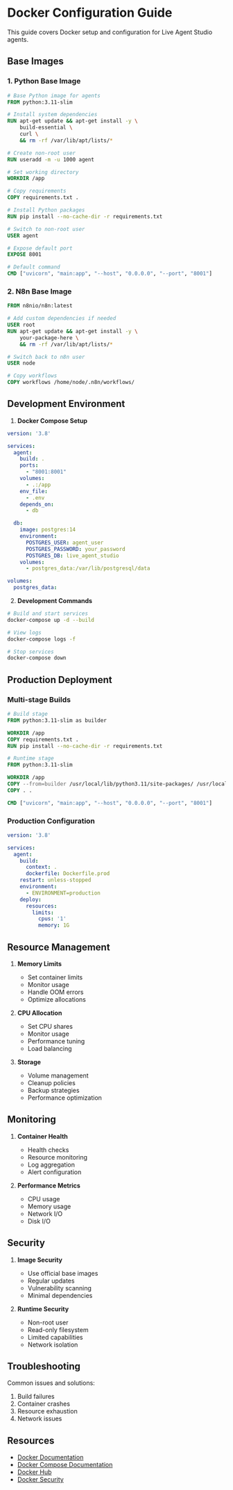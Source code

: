 # Docker Configuration Guide

This guide covers Docker setup and configuration for Live Agent Studio agents.

## Base Images

### 1. Python Base Image
```dockerfile
# Base Python image for agents
FROM python:3.11-slim

# Install system dependencies
RUN apt-get update && apt-get install -y \
    build-essential \
    curl \
    && rm -rf /var/lib/apt/lists/*

# Create non-root user
RUN useradd -m -u 1000 agent

# Set working directory
WORKDIR /app

# Copy requirements
COPY requirements.txt .

# Install Python packages
RUN pip install --no-cache-dir -r requirements.txt

# Switch to non-root user
USER agent

# Expose default port
EXPOSE 8001

# Default command
CMD ["uvicorn", "main:app", "--host", "0.0.0.0", "--port", "8001"]
```

### 2. N8n Base Image
```dockerfile
FROM n8nio/n8n:latest

# Add custom dependencies if needed
USER root
RUN apt-get update && apt-get install -y \
    your-package-here \
    && rm -rf /var/lib/apt/lists/*

# Switch back to n8n user
USER node

# Copy workflows
COPY workflows /home/node/.n8n/workflows/
```

## Development Environment

1. **Docker Compose Setup**
```yaml
version: '3.8'

services:
  agent:
    build: .
    ports:
      - "8001:8001"
    volumes:
      - .:/app
    env_file:
      - .env
    depends_on:
      - db

  db:
    image: postgres:14
    environment:
      POSTGRES_USER: agent_user
      POSTGRES_PASSWORD: your_password
      POSTGRES_DB: live_agent_studio
    volumes:
      - postgres_data:/var/lib/postgresql/data

volumes:
  postgres_data:
```

2. **Development Commands**
```bash
# Build and start services
docker-compose up -d --build

# View logs
docker-compose logs -f

# Stop services
docker-compose down
```

## Production Deployment

### Multi-stage Builds
```dockerfile
# Build stage
FROM python:3.11-slim as builder

WORKDIR /app
COPY requirements.txt .
RUN pip install --no-cache-dir -r requirements.txt

# Runtime stage
FROM python:3.11-slim

WORKDIR /app
COPY --from=builder /usr/local/lib/python3.11/site-packages/ /usr/local/lib/python3.11/site-packages/
COPY . .

CMD ["uvicorn", "main:app", "--host", "0.0.0.0", "--port", "8001"]
```

### Production Configuration
```yaml
version: '3.8'

services:
  agent:
    build:
      context: .
      dockerfile: Dockerfile.prod
    restart: unless-stopped
    environment:
      - ENVIRONMENT=production
    deploy:
      resources:
        limits:
          cpus: '1'
          memory: 1G
```

## Resource Management

1. **Memory Limits**
   - Set container limits
   - Monitor usage
   - Handle OOM errors
   - Optimize allocations

2. **CPU Allocation**
   - Set CPU shares
   - Monitor usage
   - Performance tuning
   - Load balancing

3. **Storage**
   - Volume management
   - Cleanup policies
   - Backup strategies
   - Performance optimization

## Monitoring

1. **Container Health**
   - Health checks
   - Resource monitoring
   - Log aggregation
   - Alert configuration

2. **Performance Metrics**
   - CPU usage
   - Memory usage
   - Network I/O
   - Disk I/O

## Security

1. **Image Security**
   - Use official base images
   - Regular updates
   - Vulnerability scanning
   - Minimal dependencies

2. **Runtime Security**
   - Non-root user
   - Read-only filesystem
   - Limited capabilities
   - Network isolation

## Troubleshooting

Common issues and solutions:
1. Build failures
2. Container crashes
3. Resource exhaustion
4. Network issues

## Resources

- [Docker Documentation](https://docs.docker.com)
- [Docker Compose Documentation](https://docs.docker.com/compose)
- [Docker Hub](https://hub.docker.com)
- [Docker Security](https://docs.docker.com/engine/security) 